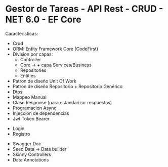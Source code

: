 # Gestor de Tareas - API Rest - CRUD - NET 6.0 - EF Core

Características:

- Crud
- ORM: Entity Framework Core (CodeFirst)
- Division por capas:
  * Controller
  * Core -> + capa Services/Business 
  * Repositories
  * Entities
 - Patron de diseño Unit Of Work
 - Patron de diseño Repositorio + Repositorio Genérico
 - Dtos
 - Mappeo Manual
 - Clase Response (para estandarizar respuestas)
 - Programacion Async
 - Injeccion de dependencias
 - Jwt Token Bearer 
  * Login
  * Registro
 - Swagger Doc
 - Seed Data -> Data builder
 - Skinny Controllers
 - Data Annotations
  
  
